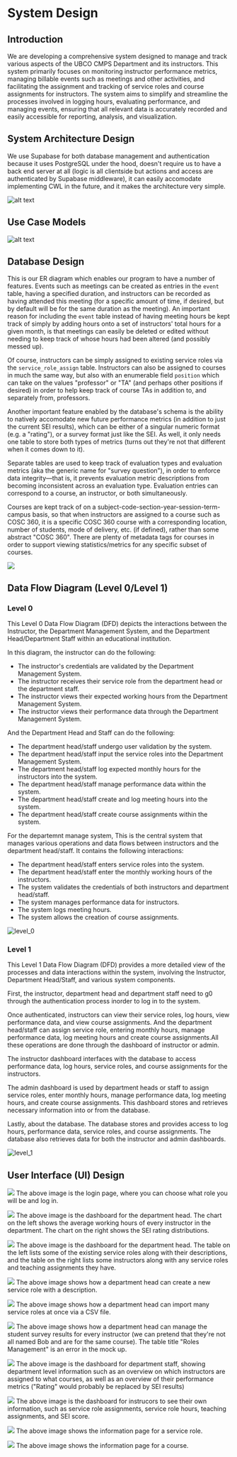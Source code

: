 # System Design

## Introduction

We are developing a comprehensive system designed to manage and track various aspects of the UBCO CMPS Department and its instructors. This system primarily focuses on monitoring instructor performance metrics, managing billable events such as meetings and other activities, and facilitating the assignment and tracking of service roles and course assignments for instructors. The system aims to simplify and streamline the processes involved in logging hours, evaluating performance, and managing events, ensuring that all relevant data is accurately recorded and easily accessible for reporting, analysis, and visualization.

## System Architecture Design

We use Supabase for both database management and authentication because it uses PostgreSQL under the hood, doesn't require us to have a back end server at all (logic is all clientside but actions and access are authenticated by Supabase middleware), it can easily accomodate implementing CWL in the future, and it makes the architecture very simple.

![alt text](./System%20Architecture%20Diagram/System%20Architecture%20Diagram.png)

## Use Case Models

![alt text](./Use%20Case%20Diagram/Use%20Case%20Diagram.png)

## Database Design

This is our ER diagram which enables our program to have a number of features. Events such as meetings can be created as entries in the `event` table, having a specified duration, and instructors can be recorded as having attended this meeting (for a specific amount of time, if desired, but by default will be for the same duration as the meeting). An important reason for including the `event` table instead of having meeting hours be kept track of simply by adding hours onto a set of instructors' total hours for a given month, is that meetings can easily be deleted or edited without needing to keep track of whose hours had been altered (and possibly messed up).

Of course, instructors can be simply assigned to existing service roles via the `service_role_assign` table. Instructors can also be assigned to courses in much the same way, but also with an enumerable field `position` which can take on the values "professor" or "TA" (and perhaps other positions if desired) in order to help keep track of course TAs in addition to, and separately from, professors.

Another important feature enabled by the database's schema is the ability to natively accomodate new future performance metrics (in addition to just the current SEI results), which can be either of a singular numeric format (e.g. a "rating"), or a survey format just like the SEI. As well, it only needs one table to store both types of metrics (turns out they're not that different when it comes down to it).

Separate tables are used to keep track of evaluation types and evaluation metrics (aka the generic name for "survey question"), in order to enforce data integrity—that is, it prevents evaluation metric descriptions from becoming inconsistent across an evaluation type. Evaluation entries can correspond to a course, an instructor, or both simultaneously.

Courses are kept track of on a subject-code-section-year-session-term-campus basis, so that when instructors are assigned to a course such as COSC 360, it is a specific COSC 360 course with a corresponding location, number of students, mode of delivery, etc. (if defined), rather than some abstract "COSC 360". There are plenty of metadata tags for courses in order to support viewing statistics/metrics for any specific subset of courses.

![](./ER%20Diagram/ER%20Diagram.png)

## Data Flow Diagram (Level 0/Level 1)

### Level 0

This Level 0 Data Flow Diagram (DFD) depicts the interactions between the Instructor, the Department Management System, and the Department Head/Department Staff within an educational institution. 

In this diagram, the instructor can do the following:

- The instructor's credentials are validated by the Department Management System.
- The instructor receives their service role from the department head or the department staff.
- The instructor views their expected working hours from the Department Management System.
- The instructor views their performance data through the Department Management System.

And the Department Head and Staff can do the following:

- The department head/staff undergo user validation by the system.
- The department head/staff input the service roles into the Department Management System.
- The department head/staff log expected monthly hours for the instructors into the system.
- The department head/staff manage performance data within the system.
- The department head/staff create and log meeting hours into the system.
- The department head/staff create course assignments within the system.

For the departemnt manage system, This is the central system that manages various operations and data flows between instructors and the department head/staff. It contains the following interactions:

- The department head/staff enters service roles into the system.
- The department head/staff enter the monthly working hours of the instructors.
- The system validates the credentials of both instructors and department head/staff.
- The system manages performance data for instructors.
- The system logs meeting hours.
- The system allows the creation of course assignments.



![level_0](./DFD%20Diagram/DFD_level_0.png)

### Level 1
This Level 1 Data Flow Diagram (DFD) provides a more detailed view of the processes and data interactions within the system, involving the Instructor, Department Head/Staff, and various system components.

First, the instructor, department head and department staff need to g0 through the authentication process inorder to log in to the system. 

Once authenticated, instructors can view their service roles, log hours, view performance data, and view course assignments. And the department head/staff can assign service role, entering monthly hours, manage performance data, log meeting hours and create course assignments.All these operations are done through the dashboard of instructor or admin.  

The instructor dashboard interfaces with the database to access performance data, log hours, service roles, and course assignments for the instructors.

The admin dashboard is used by department heads or staff to assign service roles, enter monthly hours, manage performance data, log meeting hours, and create course assignments. This dashboard stores and retrieves necessary information into or from the database.

Lastly, about the database. The database stores and provides access to log hours, performance data, service roles, and course assignments. The database also retrieves data for both the instructor and admin dashboards.

![level_1](./DFD%20Diagram/DFD_level_1.png)

## User Interface (UI) Design

![](./UI%20Mockups/Login_Signup%20Page/Login%20Page.png)
The above image is the login page, where you can choose what role you will be and log in.

![](./UI%20Mockups/Dashboard/Dept%20Head%20Dashboard%201.png)
The above image is the dashboard for the department head. The chart on the left shows the average working hours of every instructor in the department. The chart on the right shows the SEI rating distributions.

![](./UI%20Mockups/Dashboard/Dept%20Head%20Dashboard%202.png)
The above image is the dashboard for the department head. The table on the left lists some of the existing service roles along with their descriptions, and the table on the right lists some instructors along with any service roles and teaching assignments they have.

![](./UI%20Mockups/Dashboard/Dept%20Head%20Dashboard%203.png)
The above image shows how a department head can create a new service role with a description.

![](./UI%20Mockups/Dashboard/Dept%20Head%20Dashboard%204.png)
The above image shows how a department head can import many service roles at once via a CSV file.

![](./UI%20Mockups/Dashboard/Dept%20Head%20Dashboard%205.png)
The above image shows how a department head can manage the student survey results for every instructor (we can pretend that they're not all named Bob and are for the same course). The table title "Roles Management" is an error in the mock up.

![](./UI%20Mockups/Dashboard/Staff%20Dashboard.png)
The above image is the dashboard for department staff, showing department level information such as an overview on which instructors are assigned to what courses, as well as an overview of their performance metrics ("Rating" would probably be replaced by SEI results)

![](./UI%20Mockups/Dashboard/Instructor%20Dashboard.png)
The above image is the dashboard for instrucors to see their own information, such as service role assignments, service role hours, teaching assignments, and SEI score.

![](./UI%20Mockups/Service%20Role%20Page/Service%20Role%20Page.png)
The above image shows the information page for a service role.

![](./UI%20Mockups/Course%20Page/Course%20Page.png)
The above image shows the information page for a course.
